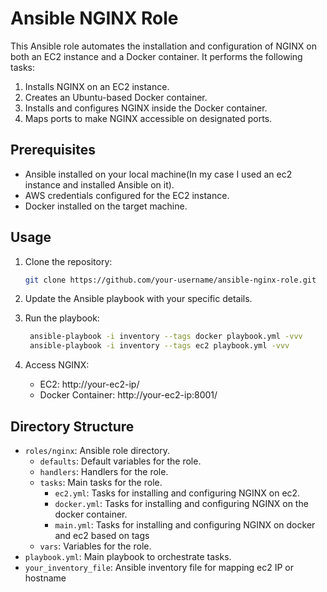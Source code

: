 # Ansible NGINX Role

This Ansible role automates the installation and configuration of NGINX on both an EC2 instance and a Docker container. It performs the following tasks:

1. Installs NGINX on an EC2 instance.
2. Creates an Ubuntu-based Docker container.
3. Installs and configures NGINX inside the Docker container.
4. Maps ports to make NGINX accessible on designated ports.

## Prerequisites

- Ansible installed on your local machine(In my case I used an ec2 instance and installed Ansible on it).
- AWS credentials configured for the EC2 instance.
- Docker installed on the target machine.

## Usage

1. Clone the repository:

    ```bash
    git clone https://github.com/your-username/ansible-nginx-role.git
    ```

2. Update the Ansible playbook with your specific details.

3. Run the playbook:

    ```bash
     ansible-playbook -i inventory --tags docker playbook.yml -vvv
     ansible-playbook -i inventory --tags ec2 playbook.yml -vvv
    ```

4. Access NGINX:

   - EC2: http://your-ec2-ip/
   - Docker Container: http://your-ec2-ip:8001/

## Directory Structure

- `roles/nginx`: Ansible role directory.
  - `defaults`: Default variables for the role.
  - `handlers`: Handlers for the role.
  - `tasks`: Main tasks for the role.
    - `ec2.yml`: Tasks for installing and configuring NGINX on ec2.
    - `docker.yml`: Tasks for installing and configuring NGINX on the docker container.
    - `main.yml`: Tasks for installing and configuring NGINX on docker and ec2 based on tags
  - `vars`: Variables for the role.
- `playbook.yml`: Main playbook to orchestrate tasks.
- `your_inventory_file`: Ansible inventory file for mapping ec2 IP or hostname

